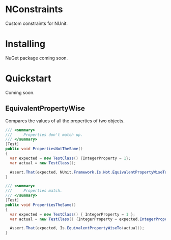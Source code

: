 # NConstraints
Custom constraints for NUnit.

# Installing
NuGet package coming soon.

# Quickstart
Coming soon.

##  EquivalentPropertyWise
Compares the values of all the properties of two objects.

```C#
/// <summary>
///     Properties don't match up.
/// </summary>
[Test]
public void PropertiesNotTheSame()
{
  var expected = new TestClass() {IntegerProperty = 1};
  var actual = new TestClass();

  Assert.That(expected, NUnit.Framework.Is.Not.EquivalentPropertyWiseTo(actual));
}

/// <summary>
///     Properties match.
/// </summary>
[Test]
public void PropertiesTheSame()
{
  var expected = new TestClass() { IntegerProperty = 1 };
  var actual = new TestClass() {IntegerProperty = expected.IntegerProperty};

  Assert.That(expected, Is.EquivalentPropertyWiseTo(actual));
}
```
